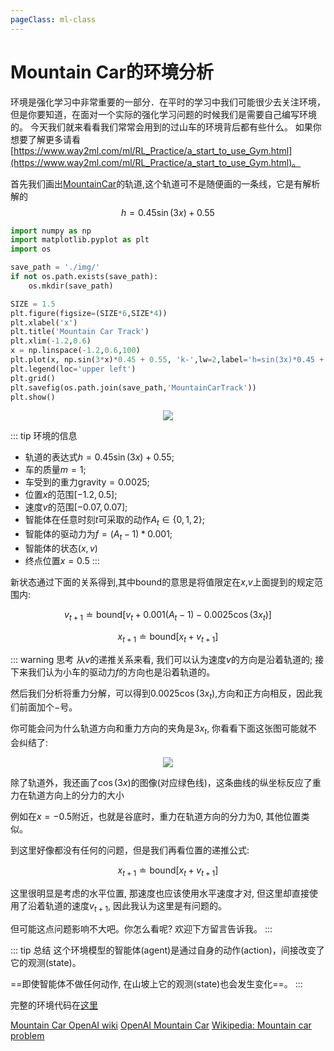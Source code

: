 ```yaml
---
pageClass: ml-class
---
```


<!--
 * @Description: 
 * @Author: Jack Huang
 * @Github: https://github.com/HuangJiaLian
 * @Date: 2019-11-04 21:02:48
 * @LastEditors: Jack Huang
 * @LastEditTime: 2019-11-05 17:11:02
 -->
 
# Mountain Car的环境分析

环境是强化学习中非常重要的一部分．在平时的学习中我们可能很少去关注环境，
但是你要知道，在面对一个实际的强化学习问题的时候我们是需要自己编写环境的。
今天我们就来看看我们常常会用到的过山车的环境背后都有些什么。
如果你想要了解更多请看[https://www.way2ml.com/ml/RL_Practice/a_start_to_use_Gym.html](https://www.way2ml.com/ml/RL_Practice/a_start_to_use_Gym.html)。


首先我们画出[MountainCar](https://gym.openai.com/envs/MountainCar-v0/)的轨道,这个轨道可不是随便画的一条线，它是有解析解的
$$
h = 0.45\sin(3x)+0.55
$$

```python
import numpy as np
import matplotlib.pyplot as plt
import os 

save_path = './img/'
if not os.path.exists(save_path): 
    os.mkdir(save_path)

SIZE = 1.5
plt.figure(figsize=(SIZE*6,SIZE*4))
plt.xlabel('x') 
plt.title('Mountain Car Track')
plt.xlim(-1.2,0.6)
x = np.linspace(-1.2,0.6,100)
plt.plot(x, np.sin(3*x)*0.45 + 0.55, 'k-',lw=2,label='h=sin(3x)*0.45 + 0.55')
plt.legend(loc='upper left')
plt.grid() 
plt.savefig(os.path.join(save_path,'MountainCarTrack'))
plt.show()
```

<p align='center'>
<img src='/images/ml/RL/Env/MountainCarTrack.png'>
</p>

::: tip 环境的信息

- 轨道的表达式$h = 0.45\sin(3x)+0.55$;
- 车的质量$m=1$;
- 车受到的重力$\text{gravity} = 0.0025$;
- 位置$x$的范围$[-1.2, 0.5]$;
- 速度$v$的范围$[-0.07,0.07]$;
- 智能体在任意时刻$t$可采取的动作$A_t \in \{0,1,2\}$;
- 智能体的驱动力为$f = (A_t - 1)*0.001$;
- 智能体的状态$(x,v)$
- 终点位置$x=0.5$
:::

新状态通过下面的关系得到,其中$\text{bound}$的意思是将值限定在$x$,$v$上面提到的规定范围内:

$$
v_{t+1} \doteq \text{bound}[v_t + 0.001(A_t-1) - 0.0025\cos(3x_t)]
$$

$$
x_{t+1} \doteq \text{bound}[x_{t} + v_{t+1}]
$$



::: warning 思考
从$v$的递推关系来看, 我们可以认为速度$v$的方向是沿着轨道的; 接下来我们认为小车的驱动力$f$的方向也是沿着轨道的。

然后我们分析将重力分解，可以得到$0.0025\cos(3x_t)$,方向和正方向相反，因此我们前面加个$-$号。

你可能会问为什么轨道方向和重力方向的夹角是$3x_t$, 你看看下面这张图可能就不会纠结了:

<p align='center'>
<img src='/images/ml/RL/Env/MountainCarTrack_A.png'>
</p>

除了轨道外，我还画了$\cos(3x)$的图像(对应绿色线)，这条曲线的纵坐标反应了重力在轨道方向上的分力的大小

例如在$x=-0.5$附近，也就是谷底时，重力在轨道方向的分力为$0$, 其他位置类似。

到这里好像都没有任何的问题，但是我们再看位置的递推公式:

$$
x_{t+1} \doteq \text{bound}[x_{t} + v_{t+1}]
$$

这里很明显是考虑的水平位置, 那速度也应该使用水平速度才对,
但这里却直接使用了沿着轨道的速度$v_{t+1}$, 因此我认为这里是有问题的。

但可能这点问题影响不大吧。你怎么看呢? 欢迎下方留言告诉我。
:::

::: tip 总结
这个环境模型的智能体(agent)是通过自身的动作(action)，间接改变了它的观测(state)。

==即使智能体不做任何动作, 在山坡上它的观测(state)也会发生变化==。
:::

完整的环境代码在[这里](https://github.com/openai/gym/blob/master/gym/envs/classic_control/mountain_car.py)

[Mountain Car OpenAI wiki](https://github.com/openai/gym/wiki/MountainCar-v0)
[OpenAI Mountain Car](https://gym.openai.com/envs/MountainCar-v0/)
[Wikipedia: Mountain car problem ](https://en.wikipedia.org/wiki/Mountain_car_problem)


<Livere/>